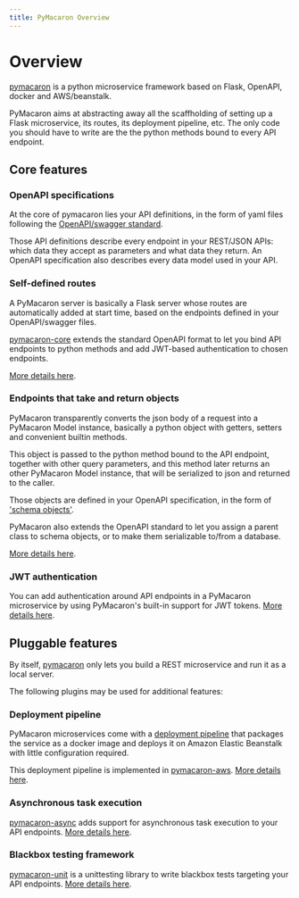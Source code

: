 ```yaml
---
title: PyMacaron Overview
---
```


Overview
========

[pymacaron](https://github.com/pymacaron/pymacaron) is a python microservice
framework based on Flask, OpenAPI, docker and AWS/beanstalk.

PyMacaron aims at abstracting away all the scaffholding of setting up
a Flask microservice, its routes, its deployment pipeline, etc. The only
code you should have to write are the the python methods bound to every API endpoint.

## Core features

### OpenAPI specifications

At the core of pymacaron lies your API definitions, in the form of yaml
files following the [OpenAPI/swagger standard](https://swagger.io/specification/).

Those API definitions describe every endpoint in your REST/JSON APIs: which
data they accept as parameters and what data they return. An OpenAPI specification
also describes every data model used in your API.

### Self-defined routes

A PyMacaron server is basically a Flask server whose routes are automatically
added at start time, based on the endpoints defined in your OpenAPI/swagger files.

[pymacaron-core](https://github.com/pymacaron/pymacaron-core) extends the
standard OpenAPI format to let you bind API endpoints to python methods and
add JWT-based authentication to chosen endpoints.

[More details here](http://pymacaron.com/api.html).

### Endpoints that take and return objects

PyMacaron transparently converts the json body of a request into a PyMacaron Model instance,
basically a python object with getters, setters and convenient builtin methods.

This object is passed to the python method bound to the API endpoint, together with other query parameters, and this method
later returns an other PyMacaron Model instance, that will be serialized to json and returned to the caller.

Those objects are defined in your OpenAPI specification, in the form of ['schema objects'](https://github.com/OAI/OpenAPI-Specification/blob/master/versions/3.0.0.md#schemaObject).

PyMacaron also extends the OpenAPI standard to let you assign a parent class to schema objects, or 
to make them serializable to/from a database.

[More details here](http://pymacaron.com/models.html).

### JWT authentication

You can add authentication around API endpoints in a PyMacaron microservice by
using PyMacaron's built-in support for JWT tokens. [More details
here](http://pymacaron.com/jwt.html).

## Pluggable features

By itself, [pymacaron](https://github.com/pymacaron/pymacaron) only lets you
build a REST microservice and run it as a local server.

The following plugins may be used for additional features:

### Deployment pipeline

PyMacaron microservices come with a [deployment
pipeline](http://pymacaron.com/deploy.html) that packages the service as a
docker image and deploys it on Amazon Elastic Beanstalk with little
configuration required.

This deployment pipeline is implemented in
[pymacaron-aws](https://github.com/pymacaron/pymacaron-aws). [More details
here](http://pymacaron.com/deploy.html).

### Asynchronous task execution

[pymacaron-async](https://github.com/pymacaron/pymacaron-async) adds support
for asynchronous task execution to your API endpoints. [More details
here](http://pymacaron.com/async.html).

### Blackbox testing framework

[pymacaron-unit](https://github.com/pymacaron/pymacaron-unit) is a unittesting
library to write blackbox tests targeting your API endpoints. [More details
here](http://pymacaron.com/testing.html).
